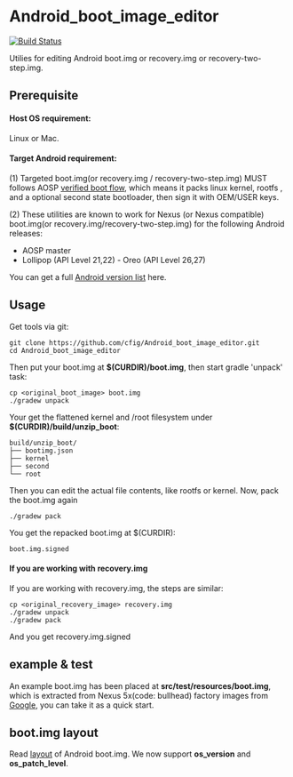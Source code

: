 # Android_boot_image_editor
[![Build Status](https://travis-ci.org/cfig/Android_boot_image_editor.svg?branch=master)](https://travis-ci.org/cfig/Android_boot_image_editor)

Utilies for editing Android boot.img or recovery.img or recovery-two-step.img.

## Prerequisite
#### Host OS requirement:

Linux or Mac.

#### Target Android requirement:

(1) Targeted boot.img(or recovery.img / recovery-two-step.img) MUST follows AOSP [verified boot flow](https://source.android.com/security/verifiedboot/index.html), which means it packs linux kernel, rootfs , and a optional second state bootloader, then sign it with OEM/USER keys.

(2) These utilities are known to work for Nexus (or Nexus compatible) boot.img(or recovery.img/recovery-two-step.img) for the following Android releases:

 - AOSP master
 - Lollipop (API Level 21,22) - Oreo (API Level 26,27)

You can get a full [Android version list](https://source.android.com/source/build-numbers.html) here.

## Usage
Get tools via git:

    git clone https://github.com/cfig/Android_boot_image_editor.git
    cd Android_boot_image_editor

Then put your boot.img at **$(CURDIR)/boot.img**, then start gradle 'unpack' task:

    cp <original_boot_image> boot.img
    ./gradew unpack

Your get the flattened kernel and /root filesystem under **$(CURDIR)/build/unzip\_boot**:

    build/unzip_boot/
    ├── bootimg.json
    ├── kernel
    ├── second
    └── root

Then you can edit the actual file contents, like rootfs or kernel.
Now, pack the boot.img again

    ./gradew pack

You get the repacked boot.img at $(CURDIR):

    boot.img.signed

#### If you are working with recovery.img
If you are working with recovery.img, the steps are similar:

    cp <original_recovery_image> recovery.img
    ./gradew unpack
    ./gradew pack

And you get recovery.img.signed


## example & test
An example boot.img has been placed at **src/test/resources/boot.img**, which is extracted from Nexus 5x(code: bullhead) factory images from [Google](https://dl.google.com/dl/android/aosp/bullhead-mda89e-factory-29247942.tgz), you can take it as a quick start.

## boot.img layout
Read [layout](https://github.com/cfig/Android_boot_image_editor/blob/master/README.expert.md) of Android boot.img.
We now support **os\_version** and **os\_patch\_level**.
